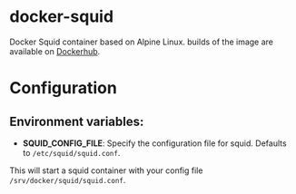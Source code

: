 # docker-squid

Docker Squid container based on Alpine Linux.
 builds of the image are available on [Dockerhub](https://hub.docker.com/r/b4tman/squid).

# Configuration

## Environment variables:

- **SQUID_CONFIG_FILE**: Specify the configuration file for squid. Defaults to `/etc/squid/squid.conf`.

This will start a squid container with your config file `/srv/docker/squid/squid.conf`. 
